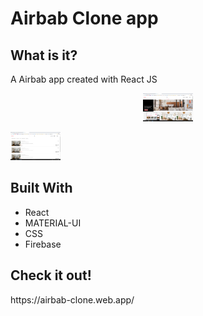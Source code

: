 <h1>Airbab Clone app</h1>

<h2>What is it?</h2>
A Airbab app created with React JS
<p>

<p align="center">
<img alt="airbab app" src="./1.png" style="width: 80px;">

<p>
  
<img alt="airbab app" src="./2.png" style="width: 80px;">
</p>

<h2>Built With</h2>
<ul>
  <li>React</li>
  <li>MATERIAL-UI</li>
  <li>CSS</li>
  <li>Firebase</li>
</ul>

<h2>Check it out!</h2>
https://airbab-clone.web.app/
